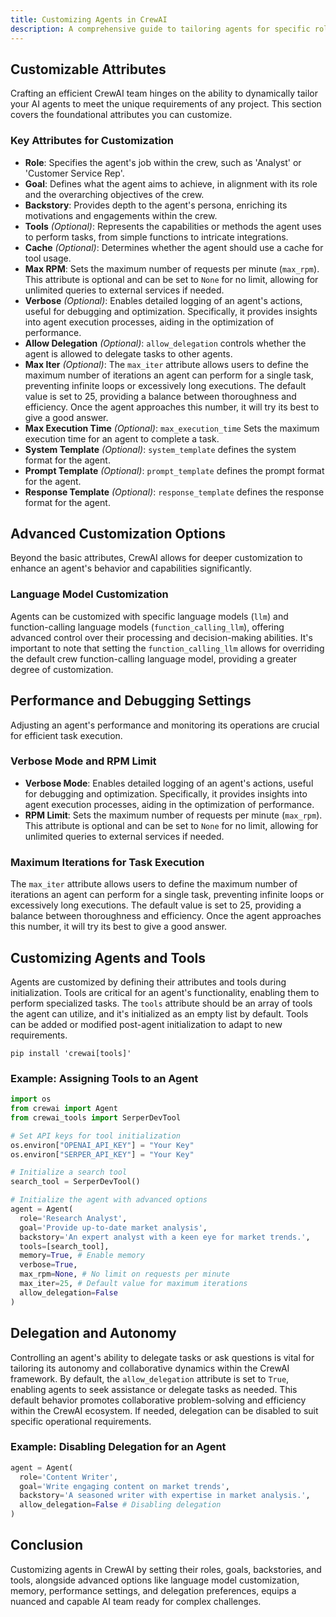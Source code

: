 ```yaml
---
title: Customizing Agents in CrewAI
description: A comprehensive guide to tailoring agents for specific roles, tasks, and advanced customizations within the CrewAI framework.
---
```


## Customizable Attributes
Crafting an efficient CrewAI team hinges on the ability to dynamically tailor your AI agents to meet the unique requirements of any project. This section covers the foundational attributes you can customize.

### Key Attributes for Customization
- **Role**: Specifies the agent's job within the crew, such as 'Analyst' or 'Customer Service Rep'.
- **Goal**: Defines what the agent aims to achieve, in alignment with its role and the overarching objectives of the crew.
- **Backstory**: Provides depth to the agent's persona, enriching its motivations and engagements within the crew.
- **Tools** *(Optional)*: Represents the capabilities or methods the agent uses to perform tasks, from simple functions to intricate integrations.
- **Cache** *(Optional)*: Determines whether the agent should use a cache for tool usage.
- **Max RPM**: Sets the maximum number of requests per minute (`max_rpm`). This attribute is optional and can be set to `None` for no limit, allowing for unlimited queries to external services if needed.
- **Verbose** *(Optional)*: Enables detailed logging of an agent's actions, useful for debugging and optimization. Specifically, it provides insights into agent execution processes, aiding in the optimization of performance.
- **Allow Delegation** *(Optional)*: `allow_delegation` controls whether the agent is allowed to delegate tasks to other agents.
- **Max Iter** *(Optional)*: The `max_iter` attribute allows users to define the maximum number of iterations an agent can perform for a single task, preventing infinite loops or excessively long executions. The default value is set to 25, providing a balance between thoroughness and efficiency. Once the agent approaches this number, it will try its best to give a good answer.
- **Max Execution Time** *(Optional)*: `max_execution_time` Sets the maximum execution time for an agent to complete a task.
- **System Template** *(Optional)*: `system_template` defines the system format for the agent.
- **Prompt Template** *(Optional)*: `prompt_template` defines the prompt format for the agent.
- **Response Template** *(Optional)*: `response_template` defines the response format for the agent.

## Advanced Customization Options
Beyond the basic attributes, CrewAI allows for deeper customization to enhance an agent's behavior and capabilities significantly.

### Language Model Customization
Agents can be customized with specific language models (`llm`) and function-calling language models (`function_calling_llm`), offering advanced control over their processing and decision-making abilities. It's important to note that setting the `function_calling_llm` allows for overriding the default crew function-calling language model, providing a greater degree of customization.

## Performance and Debugging Settings
Adjusting an agent's performance and monitoring its operations are crucial for efficient task execution.

### Verbose Mode and RPM Limit
- **Verbose Mode**: Enables detailed logging of an agent's actions, useful for debugging and optimization. Specifically, it provides insights into agent execution processes, aiding in the optimization of performance.
- **RPM Limit**: Sets the maximum number of requests per minute (`max_rpm`). This attribute is optional and can be set to `None` for no limit, allowing for unlimited queries to external services if needed.

### Maximum Iterations for Task Execution
The `max_iter` attribute allows users to define the maximum number of iterations an agent can perform for a single task, preventing infinite loops or excessively long executions. The default value is set to 25, providing a balance between thoroughness and efficiency. Once the agent approaches this number, it will try its best to give a good answer.

## Customizing Agents and Tools
Agents are customized by defining their attributes and tools during initialization. Tools are critical for an agent's functionality, enabling them to perform specialized tasks. The `tools` attribute should be an array of tools the agent can utilize, and it's initialized as an empty list by default. Tools can be added or modified post-agent initialization to adapt to new requirements.

```shell
pip install 'crewai[tools]'
```

### Example: Assigning Tools to an Agent
```python
import os
from crewai import Agent
from crewai_tools import SerperDevTool

# Set API keys for tool initialization
os.environ["OPENAI_API_KEY"] = "Your Key"
os.environ["SERPER_API_KEY"] = "Your Key"

# Initialize a search tool
search_tool = SerperDevTool()

# Initialize the agent with advanced options
agent = Agent(
  role='Research Analyst',
  goal='Provide up-to-date market analysis',
  backstory='An expert analyst with a keen eye for market trends.',
  tools=[search_tool],
  memory=True, # Enable memory
  verbose=True,
  max_rpm=None, # No limit on requests per minute
  max_iter=25, # Default value for maximum iterations
  allow_delegation=False
)
```

## Delegation and Autonomy
Controlling an agent's ability to delegate tasks or ask questions is vital for tailoring its autonomy and collaborative dynamics within the CrewAI framework. By default, the `allow_delegation` attribute is set to `True`, enabling agents to seek assistance or delegate tasks as needed. This default behavior promotes collaborative problem-solving and efficiency within the CrewAI ecosystem. If needed, delegation can be disabled to suit specific operational requirements.

### Example: Disabling Delegation for an Agent
```python
agent = Agent(
  role='Content Writer',
  goal='Write engaging content on market trends',
  backstory='A seasoned writer with expertise in market analysis.',
  allow_delegation=False # Disabling delegation
)
```

## Conclusion
Customizing agents in CrewAI by setting their roles, goals, backstories, and tools, alongside advanced options like language model customization, memory, performance settings, and delegation preferences, equips a nuanced and capable AI team ready for complex challenges.